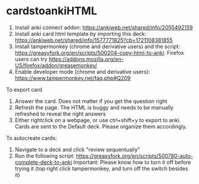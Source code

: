 # cardstoankiHTML

1) Install anki connect addon: https://ankiweb.net/shared/info/2055492159
2) Install anki card html template by importing this deck: https://ankiweb.net/shared/info/1577771825?cb=1721108381855
3) Install tampermonkey (chrome and derivative users) and the script: https://greasyfork.org/en/scripts/500204-copy-html-to-anki. Firefox users can try https://addons.mozilla.org/en-US/firefox/addon/greasemonkey/
4) Enable developer mode (chrome and derivative users): https://www.tampermonkey.net/faq.php#Q209

To export card
1) Answer the card. Does not matter if you get the question right
2) Refresh the page. The HTML is buggy and needs to be manually refreshed to reveal the right answers
3) Either rightclick on a webpage, or use ctrl+shift+y to export to anki. Cards are sent to the Default deck. Please organize them accordingly.

To autocreate cards:
1) Navigate to a deck and click "review sequentually"
2) Run the following script: https://greasyfork.org/en/scripts/500780-auto-complete-deck-to-anki
Important: Please know how to turn it off before trying it (top right click tampermonkey, and turn off the switch besides it)
